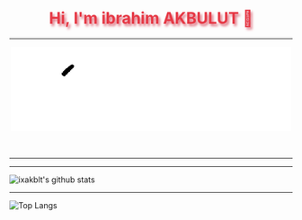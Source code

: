 
<h1 align="center" style="color:#e63946;text-shadow: 3px 4px 4px rgba(205, 50, 70, 0.7);">Hi, I'm ibrahim AKBULUT 👋</h1>

---

<div align="center">
<p align="center">
  <img src="Atam.gif"/>
</p>
<br />
</div>

---

<div align="center">
</div>

---

![ixakblt's github stats](https://github-readme-stats.vercel.app/api?username=MorphyKutay)

---

![Top Langs](https://github-readme-stats.vercel.app/api/top-langs/?username=MorphyKutay)


